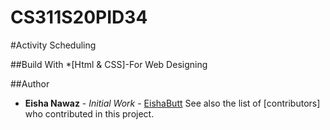 # CS311S20PID34

#Activity Scheduling  

##Build With
*[Html & CSS]-For Web Designing

##Author
* **Eisha Nawaz** - *Initial Work* - [EishaButt](https://github.com/EishaButt)
See also the list of [contributors] who contributed in this project.
